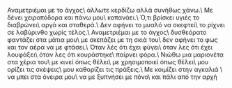Αναμετριέμαι με το άγχος\\
άλλωτε κερδίζω αλλά συνήθως χάνω.\\
Με δένει χειροπόδορα και πάνω μου\\
κοπανάει.\\
Ό,τι βρίσκει υγιές το διαβρώνει\\
αργά και σταθερά.\\
Δεν αφήνει το μυαλό να σκεφτεί\\
το ρίχνει σε λαβύρινθο χωρίς τέλος.\\
Αναμετριέμαι με το άγχος\\
δυσθεόρατο φαντάζει στα μάτια μου\\
με σκεπάζει με τη σκιά του\\
δεν αφήνει το φως και τον αέρα να με φτάσει.\\
Όταν λές ότι έχει φύγει\\
όταν λες ότι έχει λουφάξει\\
όταν λες ότι κουράστηκε\\
παίρνει φόρα.\\
Νιώθω μια μαριονέτα στα χέρια του\\
με κινεί όπως θέλει\\
με χρησιμοποιεί όπως θέλει\\
μου ορίζει τις σκέψεις\\
μου καθορίζει τις πράξεις.\\
Με κοιμίζει στην αγκαλιά \\
να μπει στα όνειρα μου\\
να με ξυπνήσει με πόνο\\
και πάλι από την αρχή

